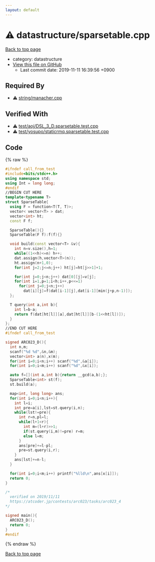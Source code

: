 ```yaml
---
layout: default
---
```


<!-- mathjax config similar to math.stackexchange -->
<script type="text/javascript" async
  src="https://cdnjs.cloudflare.com/ajax/libs/mathjax/2.7.5/MathJax.js?config=TeX-MML-AM_CHTML">
</script>
<script type="text/x-mathjax-config">
  MathJax.Hub.Config({
    TeX: { equationNumbers: { autoNumber: "AMS" }},
    tex2jax: {
      inlineMath: [ ['$','$'] ],
      processEscapes: true
    },
    "HTML-CSS": { matchFontHeight: false },
    displayAlign: "left",
    displayIndent: "2em"
  });
</script>

<script type="text/javascript" src="https://cdnjs.cloudflare.com/ajax/libs/jquery/3.4.1/jquery.min.js"></script>
<script src="https://cdn.jsdelivr.net/npm/jquery-balloon-js@1.1.2/jquery.balloon.min.js" integrity="sha256-ZEYs9VrgAeNuPvs15E39OsyOJaIkXEEt10fzxJ20+2I=" crossorigin="anonymous"></script>
<script type="text/javascript" src="../../assets/js/copy-button.js"></script>
<link rel="stylesheet" href="../../assets/css/copy-button.css" />


# :warning: datastructure/sparsetable.cpp
<a href="../../index.html">Back to top page</a>

* category: datastructure
* <a href="{{ site.github.repository_url }}/blob/master/datastructure/sparsetable.cpp">View this file on GitHub</a>
    - Last commit date: 2019-11-11 16:39:56 +0900




## Required By
* :warning: <a href="../string/manacher.cpp.html">string/manacher.cpp</a>


## Verified With
* :warning: <a href="../../verify/test/aoj/DSL_3_D.sparsetable.test.cpp.html">test/aoj/DSL_3_D.sparsetable.test.cpp</a>
* :warning: <a href="../../verify/test/yosupo/staticrmq.sparsetable.test.cpp.html">test/yosupo/staticrmq.sparsetable.test.cpp</a>


## Code
{% raw %}
```cpp
#ifndef call_from_test
#include<bits/stdc++.h>
using namespace std;
using Int = long long;
#endif
//BEGIN CUT HERE
template<typename T>
struct SparseTable{
  using F = function<T(T, T)>;
  vector< vector<T> > dat;
  vector<int> ht;
  const F f;

  SparseTable(){}
  SparseTable(F f):f(f){}

  void build(const vector<T> &v){
    int n=v.size(),h=1;
    while((1<<h)<=n) h++;
    dat.assign(h,vector<T>(n));
    ht.assign(n+1,0);
    for(int j=2;j<=n;j++) ht[j]=ht[j>>1]+1;

    for(int j=0;j<n;j++) dat[0][j]=v[j];
    for(int i=1,p=1;i<h;i++,p<<=1)
      for(int j=0;j<n;j++)
        dat[i][j]=f(dat[i-1][j],dat[i-1][min(j+p,n-1)]);
  };

  T query(int a,int b){
    int l=b-a;
    return f(dat[ht[l]][a],dat[ht[l]][b-(1<<ht[l])]);
  }
};
//END CUT HERE
#ifndef call_from_test

signed ARC023_D(){
  int n,m;
  scanf("%d %d",&n,&m);
  vector<int> a(n),x(m);
  for(int i=0;i<n;i++) scanf("%d",&a[i]);
  for(int i=0;i<m;i++) scanf("%d",&x[i]);

  auto f=[](int a,int b){return __gcd(a,b);};
  SparseTable<int> st(f);
  st.build(a);

  map<int, long long> ans;
  for(int i=0;i<n;i++){
    int l=i;
    int pre=a[i],lst=st.query(i,n);
    while(lst!=pre){
      int r=n,pl=l;
      while(l+1<r){
        int m=(l+r)>>1;
        if(st.query(i,m)!=pre) r=m;
        else l=m;
      }
      ans[pre]+=l-pl;
      pre=st.query(i,r);
    }
    ans[lst]+=n-l;
  }

  for(int i=0;i<m;i++) printf("%lld\n",ans[x[i]]);
  return 0;
}

/*
  verified on 2019/11/11
  https://atcoder.jp/contests/arc023/tasks/arc023_4
*/

signed main(){
  ARC023_D();
  return 0;
}
#endif

```
{% endraw %}

<a href="../../index.html">Back to top page</a>

